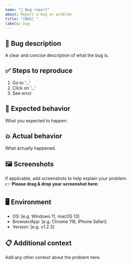 ```yaml
---
name: "🐞 Bug report"
about: Report a bug or problem
title: "[BUG] "
labels: bug
---
```


## 🐛 Bug description
A clear and concise description of what the bug is.

## ✅ Steps to reproduce
1. Go to '...'
2. Click on '...'
3. See error

## 🤔 Expected behavior
What you expected to happen.

## 💥 Actual behavior
What actually happened.

## 🖼️ Screenshots
If applicable, add screenshots to help explain your problem.  
👉 **Please drag & drop your screenshot here:**

## 🖥️ Environment
- OS: [e.g. Windows 11, macOS 13]
- Browser/App: [e.g. Chrome 118, iPhone Safari]
- Version: [e.g. v1.2.3]

## 📋 Additional context
Add any other context about the problem here.
